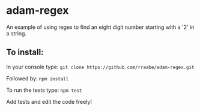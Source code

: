 # adam-regex

An example of using regex to find an eight digit number starting with a '2' in a string. 

## To install:

In your console type: ```git clone https://github.com/rraabe/adam-regex.git```

Followed by: ```npm install```

To run the tests type: ```npm test```

Add tests and edit the code freely!
